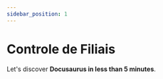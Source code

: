```yaml
---
sidebar_position: 1
---
```


# Controle de Filiais

Let's discover **Docusaurus in less than 5 minutes**.

